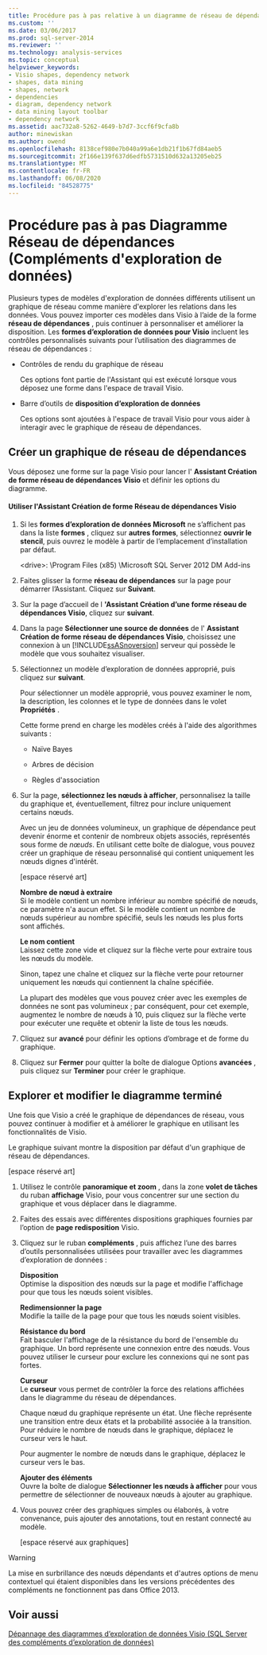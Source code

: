 ```yaml
---
title: Procédure pas à pas relative à un diagramme de réseau de dépendances (compléments d’exploration de données) | Microsoft Docs
ms.custom: ''
ms.date: 03/06/2017
ms.prod: sql-server-2014
ms.reviewer: ''
ms.technology: analysis-services
ms.topic: conceptual
helpviewer_keywords:
- Visio shapes, dependency network
- shapes, data mining
- shapes, network
- dependencies
- diagram, dependency network
- data mining layout toolbar
- dependency network
ms.assetid: aac732a8-5262-4649-b7d7-3ccf6f9cfa8b
author: minewiskan
ms.author: owend
ms.openlocfilehash: 8138cef980e7b040a99a6e1db21f1b67fd84aeb5
ms.sourcegitcommit: 2f166e139f637d6edfb5731510d632a13205eb25
ms.translationtype: MT
ms.contentlocale: fr-FR
ms.lasthandoff: 06/08/2020
ms.locfileid: "84528775"
---
```

# <a name="dependency-network-diagram-walkthrough-data-mining-add-ins"></a>Procédure pas à pas Diagramme Réseau de dépendances (Compléments d'exploration de données)
  Plusieurs types de modèles d'exploration de données différents utilisent un graphique de réseau comme manière d'explorer les relations dans les données. Vous pouvez importer ces modèles dans Visio à l’aide de la forme **réseau de dépendances** , puis continuer à personnaliser et améliorer la disposition. Les **formes d’exploration de données pour Visio** incluent les contrôles personnalisés suivants pour l’utilisation des diagrammes de réseau de dépendances :  
  
-   Contrôles de rendu du graphique de réseau  
  
     Ces options font partie de l'Assistant qui est exécuté lorsque vous déposez une forme dans l'espace de travail Visio.  
  
-   Barre d’outils de **disposition d’exploration de données**  
  
     Ces options sont ajoutées à l'espace de travail Visio pour vous aider à interagir avec le graphique de réseau de dépendances.  
  
## <a name="build-a-dependency-network-graph"></a>Créer un graphique de réseau de dépendances  
 Vous déposez une forme sur la page Visio pour lancer l' **Assistant Création de forme réseau de dépendances Visio** et définir les options du diagramme.  
  
#### <a name="use-the-dependency-net-visio-shape-wizard"></a>Utiliser l'Assistant Création de forme Réseau de dépendances Visio  
  
1.  Si les **formes d’exploration de données Microsoft** ne s’affichent pas dans la liste **formes** , cliquez sur **autres formes**, sélectionnez **ouvrir le stencil**, puis ouvrez le modèle à partir de l’emplacement d’installation par défaut.  
  
     \<drive>: \Program Files (x85) \Microsoft SQL Server 2012 DM Add-ins  
  
2.  Faites glisser la forme **réseau de dépendances** sur la page pour démarrer l’Assistant. Cliquez sur **Suivant**.  
  
3.  Sur la page d’accueil de l **'Assistant Création d’une forme réseau de dépendances Visio**, cliquez sur **suivant**.  
  
4.  Dans la page **Sélectionner une source de données** de l' **Assistant Création de forme réseau de dépendances Visio**, choisissez une connexion à un [!INCLUDE[ssASnoversion](../includes/ssasnoversion-md.md)] serveur qui possède le modèle que vous souhaitez visualiser.  
  
5.  Sélectionnez un modèle d’exploration de données approprié, puis cliquez sur **suivant**.  
  
     Pour sélectionner un modèle approprié, vous pouvez examiner le nom, la description, les colonnes et le type de données dans le volet **Propriétés** .  
  
     Cette forme prend en charge les modèles créés à l'aide des algorithmes suivants :  
  
    -   Naïve Bayes  
  
    -   Arbres de décision  
  
    -   Règles d'association  
  
6.  Sur la page, **sélectionnez les nœuds à afficher**, personnalisez la taille du graphique et, éventuellement, filtrez pour inclure uniquement certains nœuds.  
  
     Avec un jeu de données volumineux, un graphique de dépendance peut devenir énorme et contenir de nombreux objets associés, représentés sous forme de *nœuds*. En utilisant cette boîte de dialogue, vous pouvez créer un graphique de réseau personnalisé qui contient uniquement les nœuds dignes d'intérêt.  
  
     [espace réservé art]  
  
     **Nombre de nœud à extraire**  
     Si le modèle contient un nombre inférieur au nombre spécifié de nœuds, ce paramètre n'a aucun effet. Si le modèle contient un nombre de nœuds supérieur au nombre spécifié, seuls les nœuds les plus forts sont affichés.  
  
     **Le nom contient**  
     Laissez cette zone vide et cliquez sur la flèche verte pour extraire tous les nœuds du modèle.  
  
     Sinon, tapez une chaîne et cliquez sur la flèche verte pour retourner uniquement les nœuds qui contiennent la chaîne spécifiée.  
  
     La plupart des modèles que vous pouvez créer avec les exemples de données ne sont pas volumineux ; par conséquent, pour cet exemple, augmentez le nombre de nœuds à 10, puis cliquez sur la flèche verte pour exécuter une requête et obtenir la liste de tous les nœuds.  
  
7.  Cliquez sur **avancé** pour définir les options d’ombrage et de forme du graphique.  
  
8.  Cliquez sur **Fermer** pour quitter la boîte de dialogue Options **avancées** , puis cliquez sur **Terminer** pour créer le graphique.  
  
## <a name="explore-and-modify-the-finished-diagram"></a>Explorer et modifier le diagramme terminé  
 Une fois que Visio a créé le graphique de dépendances de réseau, vous pouvez continuer à modifier et à améliorer le graphique en utilisant les fonctionnalités de Visio.  
  
 Le graphique suivant montre la disposition par défaut d'un graphique de réseau de dépendances.  
  
 [espace réservé art]  
  
1.  Utilisez le contrôle **panoramique et zoom** , dans la zone **volet de tâches** du ruban **affichage** Visio, pour vous concentrer sur une section du graphique et vous déplacer dans le diagramme.  
  
2.  Faites des essais avec différentes dispositions graphiques fournies par l’option de **page redisposition** Visio.  
  
3.  Cliquez sur le ruban **compléments** , puis affichez l’une des barres d’outils personnalisées utilisées pour travailler avec les diagrammes d’exploration de données :  
  
     **Disposition**  
     Optimise la disposition des nœuds sur la page et modifie l'affichage pour que tous les nœuds soient visibles.  
  
     **Redimensionner la page**  
     Modifie la taille de la page pour que tous les nœuds soient visibles.  
  
     **Résistance du bord**  
     Fait basculer l'affichage de la résistance du bord de l'ensemble du graphique. Un bord représente une connexion entre des nœuds. Vous pouvez utiliser le curseur pour exclure les connexions qui ne sont pas fortes.  
  
     **Curseur**  
     Le **curseur** vous permet de contrôler la force des relations affichées dans le diagramme du réseau de dépendances.  
  
     Chaque nœud du graphique représente un état. Une flèche représente une transition entre deux états et la probabilité associée à la transition. Pour réduire le nombre de nœuds dans le graphique, déplacez le curseur vers le haut.  
  
     Pour augmenter le nombre de nœuds dans le graphique, déplacez le curseur vers le bas.  
  
     **Ajouter des éléments**  
     Ouvre la boîte de dialogue **Sélectionner les nœuds à afficher** pour vous permettre de sélectionner de nouveaux nœuds à ajouter au graphique.  
  
4.  Vous pouvez créer des graphiques simples ou élaborés, à votre convenance, puis ajouter des annotations, tout en restant connecté au modèle.  
  
     [espace réservé aux graphiques]  
  
> [!WARNING]  
>  La mise en surbrillance des nœuds dépendants et d'autres options de menu contextuel qui étaient disponibles dans les versions précédentes des compléments ne fonctionnent pas dans Office 2013.  
  
## <a name="see-also"></a>Voir aussi  
 [Dépannage des diagrammes d’exploration de données Visio &#40;SQL Server des compléments d’exploration de données&#41;](troubleshooting-visio-data-mining-diagrams-sql-server-data-mining-add-ins.md)  
  
  
